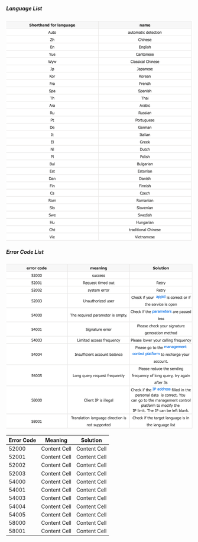 ##### Language List #####
![](images/language_list.png "Language List")


##### Error Code List #####
![](images/error_codes.png "Error Codes")
  
Error Code    | Meaning       | Solution                    
------------- | ------------- | -------------
52000         | Content Cell  | Content Cell
52001         | Content Cell  | Content Cell
52002         | Content Cell  | Content Cell
52003         | Content Cell  | Content Cell
54000         | Content Cell  | Content Cell
54001         | Content Cell  | Content Cell
54003         | Content Cell  | Content Cell
54004         | Content Cell  | Content Cell
54005         | Content Cell  | Content Cell
58000         | Content Cell  | Content Cell
58001         | Content Cell  | Content Cell

